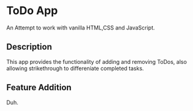 # ToDo App
An Attempt to work with vanilla HTML,CSS and JavaScript.

## Description

This app provides the functionality of adding and removing ToDos, also allowing strikethrough to differeniate completed tasks.

## Feature Addition
Duh.
